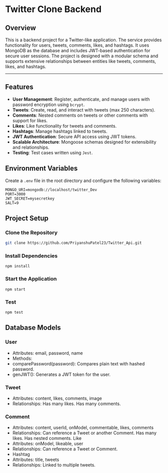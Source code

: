 # Twitter Clone Backend

## Overview

This is a backend project for a Twitter-like application. The service provides functionality for users, tweets, comments, likes, and hashtags. It uses MongoDB as the database and includes JWT-based authentication for secure user sessions. The project is designed with a modular schema and supports extensive relationships between entities like tweets, comments, likes, and hashtags.

---

## Features

- **User Management**: Register, authenticate, and manage users with password encryption using `bcrypt`.
- **Tweets**: Create, read, and interact with tweets (max 250 characters).
- **Comments**: Nested comments on tweets or other comments with support for likes.
- **Likes**: Like functionality for tweets and comments.
- **Hashtags**: Manage hashtags linked to tweets.
- **JWT Authentication**: Secure API access using JWT tokens.
- **Scalable Architecture**: Mongoose schemas designed for extensibility and relationships.
- **Testing**: Test cases written using `Jest`.

## Environment Variables

Create a `.env` file in the root directory and configure the following variables:

```env
MONGO_URI=mongodb://localhost/twitter_Dev
PORT=3000
JWT_SECRET=mysecretkey
SALT=9
```

## Project Setup

### Clone the Repository

```bash
git clone https://github.com/PriyanshuPatel23/Twitter_Api.git
```

### Install Dependencies

`npm install`

### Start the Application

```
npm start
```

### Test

```
npm test
```

## Database Models

### User

- Attributes: email, password, name
- Methods:
- comparePassword(password): Compares plain text with hashed password.
- genJWT(): Generates a JWT token for the user.

### Tweet

- Attributes: content, likes, comments, image
- Relationships: Has many likes. Has many comments.

### Comment

- Attributes: content, userId, onModel, commentable, likes, comments
- Relationships: Can reference a Tweet or another Comment.
  Has many likes.
  Has nested comments.
  Like
- Attributes: onModel, likeable, user
- Relationships:
  Can reference a Tweet or Comment.
- Hashtag
- Attributes: title, tweets
- Relationships:
  Linked to multiple tweets.
